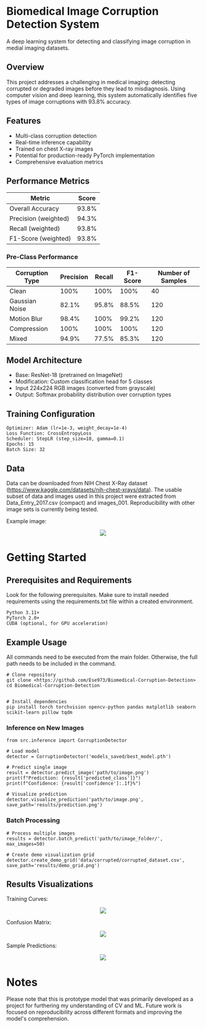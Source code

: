 # Biomedical Image Corruption Detection System

A deep learning system for detecting and classifying image corruption in medial imaging datasets.

## Overview

This project addresses a challenging in medical imaging: detecting corrupted or degraded images before they lead to misdiagnosis. Using computer vision and deep learning, this system automatically identifies five types of image corruptions with 93.8% accuracy. 

## Features
- Multi-class corruption detection
- Real-time inference capability
- Trained on chest X-ray images
- Potential for production-ready PyTorch implementation
- Comprehensive evaluation metrics

## Performance Metrics

| Metric | Score |
|--------|-------|
| Overall Accuracy | 93.8% |
| Precision (weighted) | 94.3% |
| Recall (weighted) | 93.8% |
| F1-Score (weighted) | 93.8% |

### Pre-Class Performance

| Corruption Type | Precision | Recall | F1-Score | Number of Samples
|--------|-------|--------|-------|--------|
| Clean | 100% | 100% | 100% | 40 |
| Gaussian Noise | 82.1% | 95.8% | 88.5% | 120 |
| Motion Blur | 98.4% | 100% | 99.2% | 120 |
| Compression | 100% | 100% | 100% | 120 |
| Mixed | 94.9% | 77.5% | 85.3% | 120 |

## Model Architecture
- Base: ResNet-18 (pretrained on ImageNet)
- Modification: Custom classification head for 5 classes
- Input 224x224 RGB images (converted from grayscale)
- Output: Softmax probability distribution over corruption types

## Training Configuration 

```
Optimizer: Adam (lr=1e-3, weight_decay=1e-4)
Loss Function: CrossEntropyLoss
Scheduler: StepLR (step_size=10, gamma=0.1)
Epochs: 15
Batch Size: 32
```

## Data

Data can be downloaded from NIH Chest X-Ray dataset (https://www.kaggle.com/datasets/nih-chest-xrays/data). The usable subset of data and images used in this project were extracted from Data_Entry_2017.csv (compact) and images_001. Reproducibility with other image sets is currently being tested.

Example image:
<div style="text-align:center"><img src="results/sample_image.png" /></div>

# Getting Started

## Prerequisites and Requirements

Look for the following prerequisites. Make sure to install needed requirements using the requirements.txt file within a created environment. 

```
Python 3.11+
PyTorch 2.0+
CUDA (optional, for GPU acceleration)
```
## Example Usage

All commands need to be executed from the main folder. Otherwise, the full path needs to be included in the command. 

```
# Clone repository
git clone <https://github.com/Ese973/Biomedical-Corruption-Detection>
cd Biomedical-Corruption-Detection


# Install dependencies
pip install torch torchvision opencv-python pandas matplotlib seaborn scikit-learn pillow tqdm
```

### Inference on New Images

```
from src.inference import CorruptionDetector

# Load model
detector = CorruptionDetector('models_saved/best_model.pth')

# Predict single image
result = detector.predict_image('path/to/image.png')
print(f"Prediction: {result['predicted_class']}")
print(f"Confidence: {result['confidence']:.1f}%")

# Visualize prediction
detector.visualize_prediction('path/to/image.png', save_path='results/prediction.png')
```

### Batch Processing

```
# Process multiple images
results = detector.batch_predict('path/to/image_folder/', max_images=50)

# Create demo visualization grid
detector.create_demo_grid('data/corrupted/corrupted_dataset.csv', save_path='results/demo_grid.png')
```

## Results Visualizations 

Training Curves:

<div style="text-align:center"><img src="results/training_curves.png" /></div>


Confusion Matrix:

<div style="text-align:center"><img src="results/confusion_matrix.png" /></div>


Sample Predictions:

<div style="text-align:center"><img src="results/demo_grid.png" /></div>

# Notes
Please note that this is prototype model that was primarily developed as a project for furthering my understanding of CV and ML. Future work is focused on reproducibility across different formats and improving the model's comprehension. 
